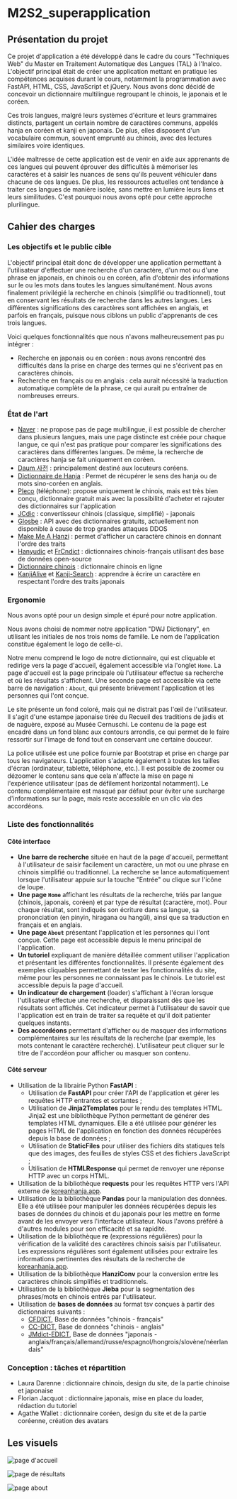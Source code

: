 # M2S2_superapplication

## Présentation du projet
Ce projet d'application a été développé dans le cadre du cours "Techniques Web" du Master en Traitement Automatique des Langues (TAL) à l'Inalco. L'objectif principal était de créer une application mettant en pratique les compétences acquises durant le cours, notamment la programmation avec FastAPI, HTML, CSS, JavaScript et jQuery. Nous avons donc décidé de concevoir un dictionnaire multilingue regroupant le chinois, le japonais et le coréen.

Ces trois langues, malgré leurs systèmes d'écriture et leurs grammaires distincts, partagent un certain nombre de caractères communs, appelés hanja en coréen et kanji en japonais. De plus, elles disposent d'un vocabulaire commun, souvent emprunté au chinois, avec des lectures similaires voire identiques.

L'idée maîtresse de cette application est de venir en aide aux apprenants de ces langues qui peuvent éprouver des difficultés à mémoriser les caractères et à saisir les nuances de sens qu'ils peuvent véhiculer dans chacune de ces langues. De plus, les ressources actuelles ont tendance à traiter ces langues de manière isolée, sans mettre en lumière leurs liens et leurs similitudes. C'est pourquoi nous avons opté pour cette approche plurilingue.

## Cahier des charges

### Les objectifs et le public cible

L'objectif principal était donc de développer une application permettant à l'utilisateur d'effectuer une recherche d'un caractère, d'un mot ou d'une phrase en japonais, en chinois ou en coréen, afin d'obtenir des informations sur le ou les mots dans toutes les langues simultanément. Nous avons finalement privilégié la recherche en chinois (simplifié ou traditionnel), tout en conservant les résultats de recherche dans les autres langues. Les différentes significations des caractères sont affichées en anglais, et parfois en français, puisque nous ciblons un public d'apprenants de ces trois langues.

Voici quelques fonctionnalités que nous n'avons malheureusement pas pu intégrer :

- Recherche en japonais ou en coréen : nous avons rencontré des difficultés dans la prise en charge des termes qui ne s'écrivent pas en caractères chinois.
- Recherche en français ou en anglais : cela aurait nécessité la traduction automatique complète de la phrase, ce qui aurait pu entraîner de nombreuses erreurs.


### État de l'art
- [Naver](https://dict.naver.com/frkodict/#/search?query=%E9%9F%93) : ne propose pas de page multilingue, il est possible de chercher dans plusieurs langues, mais une page distincte est créée pour chaque langue, ce qui n'est pas pratique pour comparer les significations des caractères dans différentes langues. De même, la recherche de caractères hanja se fait uniquement en coréen.
- [Daum 사전](https://dic.daum.net/search.do?q=%E9%9F%93) : principalement destiné aux locuteurs coréens.
- [Dictionnaire de Hanja](https://koreanhanja.app/%e9%9f%93) : Permet de récupérer le sens des hanja ou de mots sino-coréen en anglais.
- [Pleco](https://www.pleco.com) (téléphone): propose uniquement le chinois, mais est très bien conçu, dictionnaire gratuit mais avec la possibilité d'acheter et rajouter des dictionnaires sur l'application
- [JCdic](http://www.jcdic.com/chinese_convert/index.php) : convertisseur chinois (classique, simplifié) - japonais
- [Glosbe](https://glosbe.com/) : API avec des dictionnaires gratuits, actuellement non disponible à cause de trop grandes attaques DDOS
- [Make Me A Hanzi](https://github.com/skishore/makemeahanzi) : permet d'afficher un caractère chinois en donnant l'ordre des traits
- [Hanyudic](https://github.com/guilhemmariotte/HanYuDic) et [FrCndict](https://github.com/Nilhcem/frcndict-android) : dictionnaires chinois-français utilisant des base de données open-source
- [Dictionnaire chinois](http://dict.cn/) : dictionnaire chinois en ligne
- [KanjiAlive](https://kanjialive.com/) et [Kanji-Search](https://github.com/TashiiDesign/Kanji-Search) : apprendre à écrire un caractère en respectant l'ordre des traits japonais

### Ergonomie

Nous avons opté pour un design simple et épuré pour notre application.

Nous avons choisi de nommer notre application "DWJ Dictionary", en utilisant les initiales de nos trois noms de famille. Le nom de l'application constitue également le logo de celle-ci.

Notre menu comprend le logo de notre dictionnaire, qui est cliquable et redirige vers la page d'accueil, également accessible via l'onglet `Home`. La page d'accueil est la page principale où l'utilisateur effectue sa recherche et où les résultats s'affichent. Une seconde page est accessible via cette barre de navigation : `About`, qui présente brièvement l'application et les personnes qui l'ont conçue.

Le site présente un fond coloré, mais qui ne distrait pas l'œil de l'utilisateur. Il s'agit d'une estampe japonaise tirée du Recueil des traditions de jadis et de naguère, exposé au Musée Cernuschi. Le contenu de la page est encadré dans un fond blanc aux contours arrondis, ce qui permet de le faire ressortir sur l'image de fond tout en conservant une certaine douceur.

La police utilisée est une police fournie par Bootstrap et prise en charge par tous les navigateurs. L'application s'adapte également à toutes les tailles d'écran (ordinateur, tablette, téléphone, etc.). Il est possible de zoomer ou dézoomer le contenu sans que cela n'affecte la mise en page ni l'expérience utilisateur (pas de défilement horizontal notamment). Le contenu complémentaire est masqué par défaut pour éviter une surcharge d'informations sur la page, mais reste accessible en un clic via des accordéons.

### Liste des fonctionnalités

#### Côté interface

* **Une barre de recherche** située en haut de la page d'accueil, permettant à l'utilisateur de saisir facilement un caractère, un mot ou une phrase en chinois simplifié ou traditionnel. La recherche se lance automatiquement lorsque l'utilisateur appuie sur la touche "Entrée" ou clique sur l'icône de loupe.
* **Une page `Home`** affichant les résultats de la recherche, triés par langue (chinois, japonais, coréen) et par type de résultat (caractère, mot). Pour chaque résultat, sont indiqués son écriture dans sa langue, sa prononciation (en pinyin, hiragana ou hangŭl), ainsi que sa traduction en français et en anglais.
* **Une page `About`** présentant l'application et les personnes qui l'ont conçue. Cette page est accessible depuis le menu principal de l'application.
* **Un tutoriel** expliquant de manière détaillée comment utiliser l'application et présentant les différentes fonctionnalités. Il présente également des exemples cliquables permettant de tester les fonctionnalités du site, même pour les personnes ne connaissant pas le chinois. Le tutoriel est accessible depuis la page d'accueil. 
* **Un indicateur de chargement** (loader) s'affichant à l'écran lorsque l'utilisateur effectue une recherche, et disparaissant dès que les résultats sont affichés. Cet indicateur permet à l'utilisateur de savoir que l'application est en train de traiter sa requête et qu'il doit patienter quelques instants.
* **Des accordéons** permettant d'afficher ou de masquer des informations complémentaires sur les résultats de la recherche (par exemple, les mots contenant le caractère recherché). L'utilisateur peut cliquer sur le titre de l'accordéon pour afficher ou masquer son contenu.


#### Côté serveur

* Utilisation de la librairie Python **FastAPI** :
	+ Utilisation de **FastAPI** pour créer l'API de l'application et gérer les requêtes HTTP entrantes et sortantes ;
	+ Utilisation de **Jinja2Templates** pour le rendu des templates HTML. Jinja2 est une bibliothèque Python permettant de générer des templates HTML dynamiques. Elle a été utilisée pour générer les pages HTML de l'application en fonction des données récupérées depuis la base de données ;
	+ Utilisation de **StaticFiles** pour utiliser des fichiers dits statiques tels que des images, des feuilles de styles CSS et des fichiers JavaScript ;
	+ Utilisation de **HTMLResponse** qui permet de renvoyer une réponse HTTP avec un corps HTML.
* Utilisation de la bibliothèque **requests** pour les requêtes HTTP vers l'API externe de [koreanhanja.app](https://koreanhanja.app/).
* Utilisation de la bibliothèque **Pandas** pour la manipulation des données. Elle a été utilisée pour manipuler les données récupérées depuis les bases de données du chinois et du japonais pour les mettre en forme avant de les envoyer vers l'interface utilisateur. Nous l'avons préféré à d'autres modules pour son efficacité et sa rapidité.
* Utilisation de la bibliothèque **re** (expressions régulières) pour la vérification de la validité des caractères chinois saisis par l'utilisateur. Les expressions régulières sont également utilisées pour extraire les informations pertinentes des résultats de la recherche de [koreanhanja.app](https://koreanhanja.app/).
* Utilisation de la bibliothèque **HanziConv** pour la conversion entre les caractères chinois simplifiés et traditionnels.
* Utilisation de la bibliothèque **Jieba** pour la segmentation des phrases/mots en chinois entrés par l'utilisateur.
* Utilisation de **bases de données** au format tsv conçues à partir des dictionnaires suivants :
	+ [CFDICT](https://chine.in/mandarin/dictionnaire/CFDICT/), Base de données "chinois - français"
	+ [CC-DICT](https://www.mdbg.net/chinese/dictionary?page=cedict), Base de données "chinois - anglais"
	+ [JMdict-EDICT](http://www.edrdg.org/wiki/index.php/JMdict-EDICT_Dictionary_Project), Base de données "japonais - anglais/français/allemand/russe/espagnol/hongrois/slovène/néerlandais"


### Conception : tâches et répartition

- Laura Darenne : dictionnaire chinois, design du site, de la partie chinoise et japonaise
- Florian Jacquot : dictionnaire japonais, mise en place du loader, rédaction du tutoriel
- Agathe Wallet : dictionnaire coréen, design du site et de la partie coréenne, création des avatars

## Les visuels

![page d'accueil](./home_1.jpg "page d'accueil")

![page de résultats](./home_2.jpg "page de résultats")

![page about](./about.jpg "page about")
